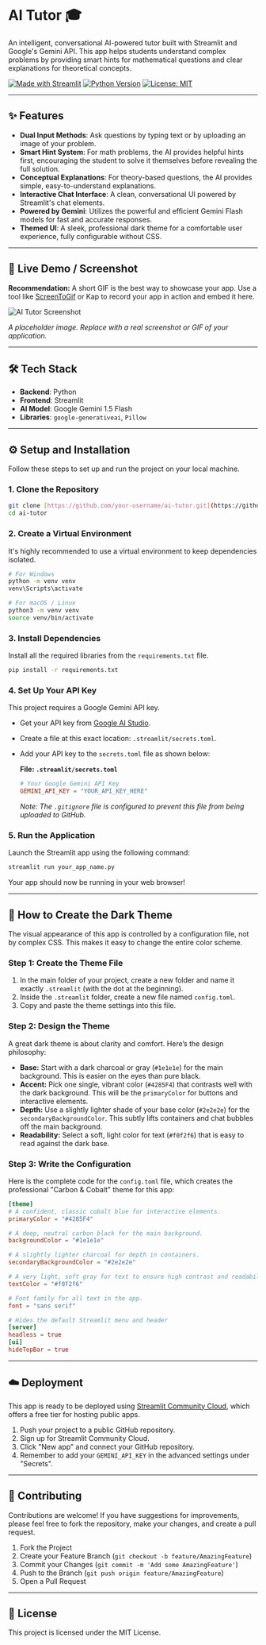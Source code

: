 # AI Tutor 🎓

An intelligent, conversational AI-powered tutor built with Streamlit and Google's Gemini API. This app helps students understand complex problems by providing smart hints for mathematical questions and clear explanations for theoretical concepts.

[![Made with Streamlit](https://img.shields.io/badge/Made_with-Streamlit-FF4B4B.svg?style=for-the-badge&logo=streamlit)](https://streamlit.io)
[![Python Version](https://img.shields.io/badge/Python-3.9%2B-blue?style=for-the-badge&logo=python)](https://www.python.org/)
[![License: MIT](https://img.shields.io/badge/License-MIT-yellow.svg?style=for-the-badge)](https://opensource.org/licenses/MIT)

---

## ✨ Features

* **Dual Input Methods**: Ask questions by typing text or by uploading an image of your problem.
* **Smart Hint System**: For math problems, the AI provides helpful hints first, encouraging the student to solve it themselves before revealing the full solution.
* **Conceptual Explanations**: For theory-based questions, the AI provides simple, easy-to-understand explanations.
* **Interactive Chat Interface**: A clean, conversational UI powered by Streamlit's chat elements.
* **Powered by Gemini**: Utilizes the powerful and efficient Gemini Flash models for fast and accurate responses.
* **Themed UI**: A sleek, professional dark theme for a comfortable user experience, fully configurable without CSS.

---

## 🚀 Live Demo / Screenshot

**Recommendation:** A short GIF is the best way to showcase your app. Use a tool like [ScreenToGif](https://www.screentogif.com/) or Kap to record your app in action and embed it here.

![AI Tutor Screenshot](<INSERT_YOUR_SCREENSHOT_URL_HERE>)

*A placeholder image. Replace with a real screenshot or GIF of your application.*

---

## 🛠️ Tech Stack

* **Backend**: Python
* **Frontend**: Streamlit
* **AI Model**: Google Gemini 1.5 Flash
* **Libraries**: `google-generativeai`, `Pillow`

---

## ⚙️ Setup and Installation

Follow these steps to set up and run the project on your local machine.

### 1. Clone the Repository

```bash
git clone [https://github.com/your-username/ai-tutor.git](https://github.com/your-username/ai-tutor.git)
cd ai-tutor
```

### 2. Create a Virtual Environment

It's highly recommended to use a virtual environment to keep dependencies isolated.

```bash
# For Windows
python -m venv venv
venv\Scripts\activate

# For macOS / Linux
python3 -m venv venv
source venv/bin/activate
```

### 3. Install Dependencies

Install all the required libraries from the `requirements.txt` file.

```bash
pip install -r requirements.txt
```

### 4. Set Up Your API Key

This project requires a Google Gemini API key.

* Get your API key from [Google AI Studio](https://aistudio.google.com/app/apikey).
* Create a file at this exact location: `.streamlit/secrets.toml`.
* Add your API key to the `secrets.toml` file as shown below:

    **File: `.streamlit/secrets.toml`**
    ```toml
    # Your Google Gemini API Key
    GEMINI_API_KEY = "YOUR_API_KEY_HERE"
    ```
    *Note: The `.gitignore` file is configured to prevent this file from being uploaded to GitHub.*

### 5. Run the Application

Launch the Streamlit app using the following command:

```bash
streamlit run your_app_name.py
```

Your app should now be running in your web browser!

---

## 🎨 How to Create the Dark Theme

The visual appearance of this app is controlled by a configuration file, not by complex CSS. This makes it easy to change the entire color scheme.

### Step 1: Create the Theme File

1.  In the main folder of your project, create a new folder and name it exactly `.streamlit` (with the dot at the beginning).
2.  Inside the `.streamlit` folder, create a new file named `config.toml`.
3.  Copy and paste the theme settings into this file.

### Step 2: Design the Theme

A great dark theme is about clarity and comfort. Here’s the design philosophy:

* **Base:** Start with a dark charcoal or gray (`#1e1e1e`) for the main background. This is easier on the eyes than pure black.
* **Accent:** Pick one single, vibrant color (`#4285F4`) that contrasts well with the dark background. This will be the `primaryColor` for buttons and interactive elements.
* **Depth:** Use a slightly lighter shade of your base color (`#2e2e2e`) for the `secondaryBackgroundColor`. This subtly lifts containers and chat bubbles off the main background.
* **Readability:** Select a soft, light color for text (`#f0f2f6`) that is easy to read against the dark base.

### Step 3: Write the Configuration

Here is the complete code for the `config.toml` file, which creates the professional "Carbon & Cobalt" theme for this app:

```toml
[theme]
# A confident, classic cobalt blue for interactive elements.
primaryColor = "#4285F4"

# A deep, neutral carbon black for the main background.
backgroundColor = "#1e1e1e"

# A slightly lighter charcoal for depth in containers.
secondaryBackgroundColor = "#2e2e2e"

# A very light, soft gray for text to ensure high contrast and readability.
textColor = "#f0f2f6"

# Font family for all text in the app.
font = "sans serif"

# Hides the default Streamlit menu and header
[server]
headless = true
[ui]
hideTopBar = true
```

---

## ☁️ Deployment

This app is ready to be deployed using [Streamlit Community Cloud](https://streamlit.io/cloud), which offers a free tier for hosting public apps.

1.  Push your project to a public GitHub repository.
2.  Sign up for Streamlit Community Cloud.
3.  Click "New app" and connect your GitHub repository.
4.  Remember to add your `GEMINI_API_KEY` in the advanced settings under "Secrets".

---

## 🤝 Contributing

Contributions are welcome! If you have suggestions for improvements, please feel free to fork the repository, make your changes, and create a pull request.

1.  Fork the Project
2.  Create your Feature Branch (`git checkout -b feature/AmazingFeature`)
3.  Commit your Changes (`git commit -m 'Add some AmazingFeature'`)
4.  Push to the Branch (`git push origin feature/AmazingFeature`)
5.  Open a Pull Request

---

## 📄 License

This project is licensed under the MIT License.
